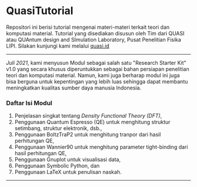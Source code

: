 # QuasiTutorial

Repositori ini berisi tutorial mengenai materi-materi terkait teori
dan komputasi material.  Tutorial yang disediakan disusun oleh Tim
dari QUASI atau QUAntum design and SImulation Laboratory, Pusat
Penelitian Fisika LIPI.  Silakan kunjungi kami melalui
[quasi.id](https://quasi.id)

---

<i>Juli 2021</i>, kami menyusun Modul sebagai salah satu "Research
Starter Kit" v1.0 yang secara khusus diperuntukkan sebagai bahan
persiapan penelitian teori dan komputasi material.  Namun, kami juga
berharap modul ini juga bisa berguna untuk kepentingan yang lebih luas
sehingga dapat membantu meningkatkan kualitas sumber daya manusia
Indonesia.

### <b>Daftar Isi Modul</b> 

1. Penjelasan singkat tentang <i>Density Functional Theory (DFT)</i>,
2. Penggunaan Quantum Espresso (QE) untuk menghitung struktur
   setimbang, struktur elektronik, dsb.,
3. Penggunaan BoltzTraP2 untuk menghitung tranpor dari hasil
   perhitungan QE,
4. Penggunaan Wannier90 untuk menghitung parameter tight-binding dari
   hasil perhitungan QE,
5. Penggunaan Gnuplot untuk visualisasi data,
6. Penggunaan Symbolic Python, dan
7. Penggunaan LaTeX untuk penulisan naskah.

---
